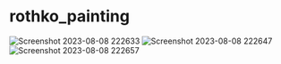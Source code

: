 # rothko_painting
![Screenshot 2023-08-08 222633](https://github.com/rupesh0511/rothko_painting/assets/69234169/f95cf464-3bd4-4a12-91cd-7ddfade89249)
![Screenshot 2023-08-08 222647](https://github.com/rupesh0511/rothko_painting/assets/69234169/4ae89077-f0c2-4931-8438-dfbabafeedb2)
![Screenshot 2023-08-08 222657](https://github.com/rupesh0511/rothko_painting/assets/69234169/70d2b059-92c7-4641-b1d4-d45b8629280b)
